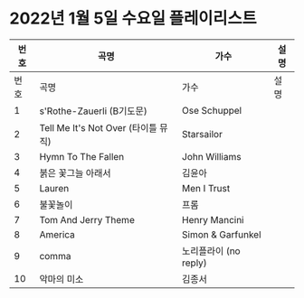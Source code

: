 # 2022년 1월 5일 수요일 플레이리스트

| 번호 | 곡명 | 가수 | 설명 |
|------|------|------|------|
| 번호 | 곡명 | 가수 | 설명 |
| 1 | s'Rothe-Zauerli (B기도문) | Ose Schuppel |  |
| 2 | Tell Me It's Not Over (타이틀 뮤직) | Starsailor |  |
| 3 | Hymn To The Fallen | John Williams |  |
| 4 | 붉은 꽃그늘 아래서 | 김윤아 |  |
| 5 | Lauren | Men I Trust |  |
| 6 | 불꽃놀이 | 프롬 |  |
| 7 | Tom And Jerry Theme | Henry Mancini |  |
| 8 | America | Simon & Garfunkel |  |
| 9 | comma | 노리플라이 (no reply) |  |
| 10 | 악마의 미소 | 김종서 |  |
